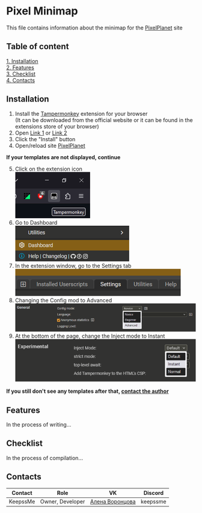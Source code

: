 # Pixel Minimap
This file contains information about the minimap for the [PixelPlanet](https://pixelplanet.fun) site

## Table of content
[1. Installation](#installation)  
[2. Features](#features)  
[3. Checklist](#checklist)  
[4. Contacts](#contacts)  

## <a id="installation">Installation</a>
1. Install the [Tampermonkey](https://www.tampermonkey.net) extension for your browser  
(It can be downloaded from the official website or it can be found in the extensions store of your browser)  
2. Open [Link 1](https://github.com/KeepssMe/PixelMinimap/raw/master/minimap.user.js) or [Link 2](https://raw.githubusercontent.com/KeepssMe/PixelMinimap/master/minimap.user.js)
3. Click the "Install" button
4. Open/reload site [PixelPlanet](https://pixelplanet.fun)  

__If your templates are not displayed, continue__  

5. Click on the extension icon  
![Install screen 1](../../files/configuration/step1.png)
6. Go to Dashboard  
![Install screen 2](../../files/configuration/step2_en.png)
7. In the extension window, go to the Settings tab  
![Install screen 3](../../files/configuration/step3_en.png)
8. Changing the Config mod to Advanced  
![Install screen 4](../../files/configuration/step4_en.png)
9. At the bottom of the page, change the Inject mode to Instant  
![Install screen 5](../../files/configuration/step5_en.png)

__If you still don't see any templates after that, [contact the author](#contacts)__

## <a id="features">Features</a>
In the process of writing...

## <a id="checklist">Checklist</a>
In the process of compilation...

## <a id="contacts">Contacts</a>
|Contact  |Role            |VK                                            |Discord |
|:-------:|:--------------:|:--------------------------------------------:|:------:|
|KeepssMe |Owner, Developer|[Алена Воронцова](https://vk.com/alenacrowkar)|keepssme|
